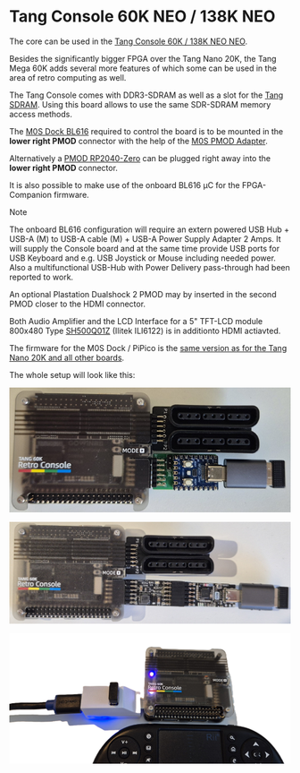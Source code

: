 # Tang Console 60K NEO / 138K NEO

The core can be used in the [Tang Console 60K / 138K NEO NEO](https://wiki.sipeed.com/hardware/en/tang/tang-console/mega-console.html).

Besides the significantly bigger FPGA over the Tang Nano 20K, the Tang Mega 60K adds several more features of
which some can be used in the area of retro computing as well. 

The Tang Console comes with DDR3-SDRAM as well as a slot for the [Tang
SDRAM](https://wiki.sipeed.com/hardware/en/tang/tang-PMOD/FPGA_PMOD.html#TANG_SDRAM). Using
this board allows to use the same SDR-SDRAM memory access
methods.  

The [M0S Dock BL616](https://wiki.sipeed.com/hardware/en/maixzero/m0s/m0s.html) required to control the board is to be mounted in the
**lower right PMOD** connector with the help of the [M0S PMOD Adapter](https://github.com/harbaum/MiSTeryNano/blob/main/board/m0s_pmod).

Alternatively a [PMOD RP2040-Zero](/board/pizero_pmod/README.md) can be plugged right away into the **lower right PMOD** connector.

It is also possible to make use of the onboard BL616 µC for the FPGA-Companion firmware.  
> [!NOTE]
> The onboard BL616 configuration will require an extern powered USB Hub + USB-A (M) to USB-A cable (M) + USB-A Power Supply Adapter 2 Amps. It will supply the Console board and at the same time provide USB ports for USB Keyboard and e.g. USB Joystick or Mouse including needed power. Also a multifunctional USB-Hub with Power Delivery pass-through had been reported to work.  

An optional Plastation Dualshock 2 PMOD may by inserted in the second PMOD
closer to the HDMI connector. 

Both Audio Amplifier and the LCD Interface for a 5" TFT-LCD module 800x480 Type [SH500Q01Z](https://dl.sipeed.com/Accessories/LCD/500Q01Z-00%20spec.pdf) (Ilitek ILI6122)
is in additionto HDMI actiavted.  

The firmware for the M0S Dock / PiPico is the [same version as for the Tang
Nano 20K and all other boards](https://github.com/harbaum/FPGA-Companion).

The whole setup will look like this:

![A2600Nano on Console 60K NEO RP2040-Zero](./.assets/console60k_zero.png)

![A2600Nano on Console 60K NEO M0S Dock](./.assets/console60k_m0s.png)

![A2600Nano on Console 60K NEO onboard BL616](./.assets/console_usbhub_and_power_over_usb-a.png)
